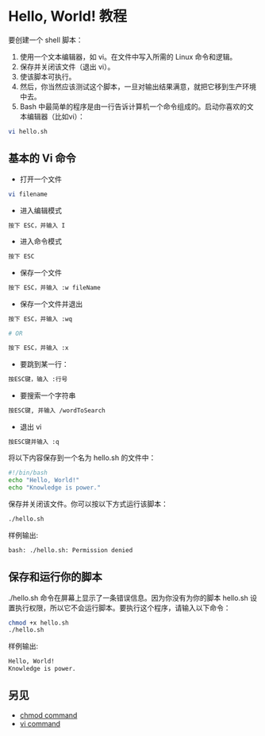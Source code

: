# Hello, World! 教程

要创建一个 shell 脚本：

1. 使用一个文本编辑器，如 vi。在文件中写入所需的 Linux 命令和逻辑。
2. 保存并关闭该文件（退出 vi）。
3. 使该脚本可执行。
4. 然后，你当然应该测试这个脚本，一旦对输出结果满意，就把它移到生产环境中去。
5. Bash 中最简单的程序是由一行告诉计算机一个命令组成的。启动你喜欢的文本编辑器（比如vi）：

``` bash
vi hello.sh
```

## 基本的 Vi 命令

- 打开一个文件

``` bash
vi filename
```

- 进入编辑模式
  
``` bash
按下 ESC，并输入 I
```

- 进入命令模式

``` bash
按下 ESC
```

- 保存一个文件

``` bash
按下 ESC，并输入 :w fileName
```

- 保存一个文件并退出

``` bash
按下 ESC，并输入 :wq

# OR

按下 ESC，并输入 :x
```

- 要跳到某一行：

``` bash
按ESC键，输入 :行号
```

- 要搜索一个字符串

``` bash
按ESC键, 并输入 /wordToSearch
```

- 退出 vi

``` bash
按ESC键并输入 :q
```

将以下内容保存到一个名为 hello.sh 的文件中：

``` bash
#!/bin/bash
echo "Hello, World!" 
echo "Knowledge is power."
```

保存并关闭该文件。你可以按以下方式运行该脚本：

``` bash
./hello.sh
```

样例输出:

``` bash
bash: ./hello.sh: Permission denied
```

## 保存和运行你的脚本

./hello.sh 命令在屏幕上显示了一条错误信息。因为你没有为你的脚本 hello.sh 设置执行权限，所以它不会运行脚本。要执行这个程序，请输入以下命令：

``` bash
chmod +x hello.sh
./hello.sh
```

样例输出:

``` bash
Hello, World!
Knowledge is power.
```

## 另见

- [chmod command](https://bash.cyberciti.biz/guide/Chmod_command)
- [vi command](https://bash.cyberciti.biz/guide/Vi_command)